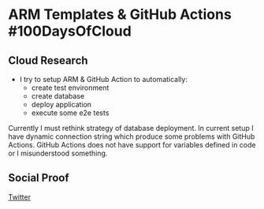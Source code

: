 <!-- This is a template you can use for quick progress days. It removes a lot of the steps we encourage you to share in the longer template 000-DAY-ARTICLE-LONG-TEMPLATE.MD-->

# ARM Templates & GitHub Actions #100DaysOfCloud

## Cloud Research

- I try to setup ARM & GitHub Action to automatically:
    - create test environment
    - create database
    - deploy application
    - execute some e2e tests

Currently I must rethink strategy of database deployment. In current setup I have dynamic connection string which produce some problems with GitHub Actions.
GitHub Actions does not have support for variables defined in code or I misunderstood something.

## Social Proof

[Twitter](https://twitter.com/maciejgos/status/1295993625822756865)